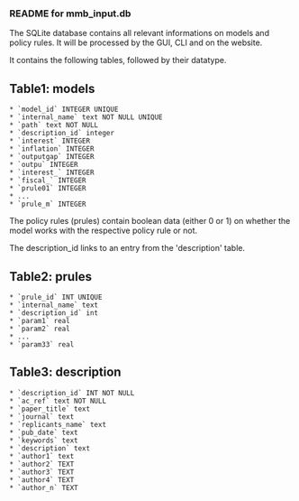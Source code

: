 
### README for mmb_input.db

The SQLite database contains all relevant informations on models and policy rules. It will be processed by the GUI, CLI and on the website.

It contains the following tables, followed by their datatype.

## Table1: models
	* `model_id` INTEGER UNIQUE
	* `internal_name` text NOT NULL UNIQUE
	* `path` text NOT NULL
	* `description_id` integer 
	* `interest` INTEGER 
	* `inflation` INTEGER
	* `outputgap` INTEGER
	* `outpu` INTEGER
	* `interest_` INTEGER
	* `fiscal_` INTEGER
	* `prule01` INTEGER
	* ...
	* `prule_m` INTEGER

The policy rules (prules) contain boolean data (either 0 or 1) on whether the model works with the respective policy rule or not.

The description_id links to an entry from the 'description' table.

## Table2: prules

	* `prule_id` INT UNIQUE
	* `internal_name` text
	* `description_id` int
	* `param1` real
	* `param2` real
	* ...
	* `param33` real


## Table3: description

	* `description_id` INT NOT NULL
	* `ac_ref` text NOT NULL
	* `paper_title` text
	* `journal` text
	* `replicants_name` text
	* `pub_date` text
	* `keywords` text
	* `description` text
	* `author1` text
	* `author2` TEXT
	* `author3` TEXT
	* `author4` TEXT
	* `author_n` TEXT

